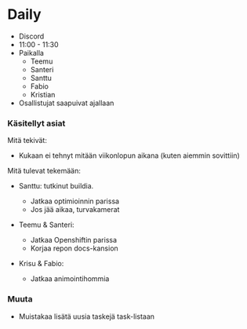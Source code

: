# Daily

- Discord
- 11:00 - 11:30
- Paikalla
  - Teemu
  - Santeri
  - Santtu
  - Fabio
  - Kristian
- Osallistujat saapuivat ajallaan

### Käsitellyt asiat

Mitä tekivät:
- Kukaan ei tehnyt mitään viikonlopun aikana (kuten aiemmin sovittiin)

Mitä tulevat tekemään: 
- Santtu: tutkinut buildia.
  - Jatkaa optimioinnin parissa
  - Jos jää aikaa, turvakamerat

- Teemu & Santeri:
  - Jatkaa Openshiftin parissa
  - Korjaa repon docs-kansion

- Krisu & Fabio:
  - Jatkaa animointihommia

### Muuta

- Muistakaa lisätä uusia taskejä task-listaan